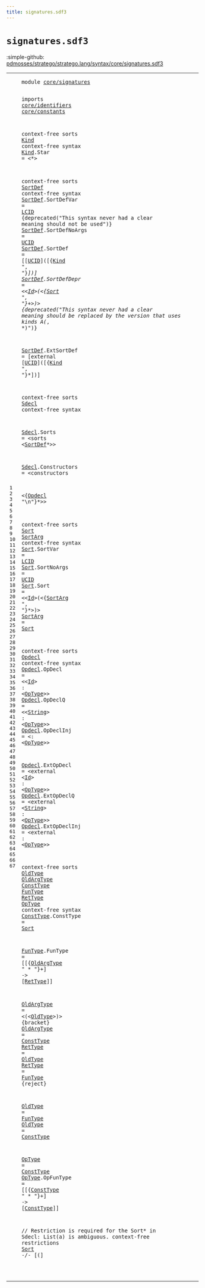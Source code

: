```yaml
---
title: signatures.sdf3
---
```


# `signatures.sdf3`

:simple-github: [pdmosses/stratego/stratego.lang/syntax/core/signatures.sdf3]

[pdmosses/stratego/stratego.lang/syntax/core/signatures.sdf3]: https://github.com/pdmosses/stratego/blob/master/stratego.lang/syntax/core/signatures.sdf3 "The source file on GitHub"

<div class="sdf3"><table class="highlighttable"><tbody><tr><td class="linenos"><div class="linenodiv"><pre><span></span>1
2
3
4
5
6
7
8
9
10
11
12
13
14
15
16
17
18
19
20
21
22
23
24
25
26
27
28
29
30
31
32
33
34
35
36
37
38
39
40
41
42
43
44
45
46
47
48
49
50
51
52
53
54
55
56
57
58
59
60
61
62
63
64
65
66
67
</pre></div></td>
<td class="code"><pre><code><span class="keyword">module</span> <a href="../../sugar/signatures.sdf3#core/signatures_35_50" id="core/signatures_7_22" title="Referenced at ../../sugar/signatures.sdf3 line 4">core/signatures</a>

<span class="keyword">imports</span>
  <a href="../identifiers.sdf3#core/identifiers_7_23" id="core/identifiers_34_50" title="Defined at ../identifiers.sdf3 line 1">core/identifiers</a>
  <a href="../constants.sdf3#core/constants_7_21" id="core/constants_53_67" title="Defined at ../constants.sdf3 line 1">core/constants</a>

<span class="keyword">context-free sorts</span> <a href="#Kind_561_565" id="Kind_88_92" title="Referenced at line 18; ../../deduplicated.sdf3 line 31">Kind</a>
<span class="keyword">context-free syntax</span>
  <a href="#Kind_561_565" id="Kind_115_119" title="Referenced at line 18; ../../deduplicated.sdf3 line 31">Kind</a>.<span class="cons_Constructor"><span id="Star_120_124" title="Not referenced locally, nor via imports">Star</span></span> = &lt;<span class="cons_String">*</span>&gt;

<span class="keyword">context-free sorts</span> <a href="#SortDef_647_654" id="SortDef_151_158" title="Referenced at line 24">SortDef</a>
<span class="keyword">context-free syntax</span>
  <a href="#SortDef_647_654" id="SortDef_181_188" title="Referenced at line 24">SortDef</a>.<span class="cons_Constructor"><span id="SortDefVar_189_199" title="Not referenced locally, nor via imports">SortDefVar</span></span>    = <a href="../identifiers.sdf3#LCID_427_431" id="LCID_205_209" title="Defined at ../identifiers.sdf3 line 16, 25, 47">LCID</a> {<span class="keyword">deprecated</span>("This syntax never had a clear meaning should not be used")}
  <a href="#SortDef_647_654" id="SortDef_285_292" title="Referenced at line 24">SortDef</a>.<span class="cons_Constructor"><span id="SortDefNoArgs_293_306" title="Not referenced locally, nor via imports">SortDefNoArgs</span></span> = <a href="../identifiers.sdf3#UCID_432_436" id="UCID_309_313" title="Defined at ../identifiers.sdf3 line 16, 26, 48">UCID</a>
  <a href="#SortDef_647_654" id="SortDef_316_323" title="Referenced at line 24">SortDef</a>.<span class="cons_Constructor"><span id="SortDef_324_331" title="Not referenced locally, nor via imports">SortDef</span></span> = [[<a href="../identifiers.sdf3#UCID_432_436" id="UCID_336_340" title="Defined at ../identifiers.sdf3 line 16, 26, 48">UCID</a>]<span class="cons_String">(</span>[{<a href="#Kind_88_92" id="Kind_344_348" title="Defined at line 7, 9">Kind</a> <span class="cons_Lit">", "</span>}*]<span class="cons_String">)</span>]
  <a href="#SortDef_647_654" id="SortDef_361_368" title="Referenced at line 24">SortDef</a>.<span class="cons_Constructor"><span id="SortDefDepr_369_380" title="Not referenced locally, nor via imports">SortDefDepr</span></span> = &lt;&lt;<a href="../identifiers.sdf3#Id_420_422" id="Id_385_387" title="Defined at ../identifiers.sdf3 line 16, 21, 23, 43, 44, 45">Id</a>&gt;<span class="cons_String">(</span>&lt;{<a href="#Sort_735_739" id="Sort_391_395" title="Defined at line 31, 33, 34, 35">Sort</a> <span class="cons_Lit">", "</span>}+&gt;<span class="cons_String">)</span>&gt; {<span class="keyword">deprecated</span>("This syntax never had a clear meaning should be replaced by the version that uses kinds A(*, *)")}

  <a href="#SortDef_647_654" id="SortDef_521_528" title="Referenced at line 24">SortDef</a>.<span class="cons_Constructor"><span id="ExtSortDef_529_539" title="Not referenced locally, nor via imports">ExtSortDef</span></span> = [<span class="cons_String">external</span> [<a href="../identifiers.sdf3#UCID_432_436" id="UCID_553_557" title="Defined at ../identifiers.sdf3 line 16, 26, 48">UCID</a>]<span class="cons_String">(</span>[{<a href="#Kind_88_92" id="Kind_561_565" title="Defined at line 7, 9">Kind</a> <span class="cons_Lit">", "</span>}*]<span class="cons_String">)</span>]

<span class="keyword">context-free sorts</span> <a href="../modules.sdf3#Sdecl_460_465" id="Sdecl_596_601" title="Referenced at ../modules.sdf3 line 36">Sdecl</a>
<span class="keyword">context-free syntax</span>

  <a href="../modules.sdf3#Sdecl_460_465" id="Sdecl_625_630" title="Referenced at ../modules.sdf3 line 36">Sdecl</a>.<span class="cons_Constructor"><span id="Sorts_631_636" title="Not referenced locally, nor via imports">Sorts</span></span> =
&lt;<span class="cons_String">sorts</span> &lt;<a href="#SortDef_151_158" id="SortDef_647_654" title="Defined at line 11, 13, 14, 15, 16, 18">SortDef</a>*&gt;&gt;

  <a href="../modules.sdf3#Sdecl_460_465" id="Sdecl_661_666" title="Referenced at ../modules.sdf3 line 36">Sdecl</a>.<span class="cons_Constructor"><span id="Constructors_667_679" title="Not referenced locally, nor via imports">Constructors</span></span> =
&lt;<span class="cons_String">constructors</span>

&lt;{<a href="#Opdecl_901_907" id="Opdecl_699_705" title="Defined at line 38, 40, 41, 42, 44, 45, 46">Opdecl</a> <span class="cons_Lit">"\n"</span>}*&gt;&gt;

<span class="keyword">context-free sorts</span> <a href="#Sort_1716_1720" id="Sort_735_739" title="Referenced at line 67; ../../deduplicated.sdf3 line 77; ../../gradual-types/signatures.sdf3 line 24">Sort</a> <a href="#SortArg_846_853" id="SortArg_740_747" title="Referenced at line 35">SortArg</a>
<span class="keyword">context-free syntax</span>
  <a href="#Sort_1716_1720" id="Sort_770_774" title="Referenced at line 67; ../../deduplicated.sdf3 line 77; ../../gradual-types/signatures.sdf3 line 24">Sort</a>.<span class="cons_Constructor"><span id="SortVar_775_782" title="Not referenced locally, nor via imports">SortVar</span></span>    = <a href="../identifiers.sdf3#LCID_427_431" id="LCID_788_792" title="Defined at ../identifiers.sdf3 line 16, 25, 47">LCID</a>
  <a href="#Sort_1716_1720" id="Sort_795_799" title="Referenced at line 67; ../../deduplicated.sdf3 line 77; ../../gradual-types/signatures.sdf3 line 24">Sort</a>.<span class="cons_Constructor"><span id="SortNoArgs_800_810" title="Not referenced locally, nor via imports">SortNoArgs</span></span> = <a href="../identifiers.sdf3#UCID_432_436" id="UCID_813_817" title="Defined at ../identifiers.sdf3 line 16, 26, 48">UCID</a>
  <a href="#Sort_1716_1720" id="Sort_820_824" title="Referenced at line 67; ../../deduplicated.sdf3 line 77; ../../gradual-types/signatures.sdf3 line 24">Sort</a>.<span class="cons_Constructor"><span id="Sort_825_829" title="Not referenced locally, nor via imports">Sort</span></span>       = &lt;&lt;<a href="../identifiers.sdf3#Id_420_422" id="Id_840_842" title="Defined at ../identifiers.sdf3 line 16, 21, 23, 43, 44, 45">Id</a>&gt;<span class="cons_String">(</span>&lt;{<a href="#SortArg_740_747" id="SortArg_846_853" title="Defined at line 31, 36">SortArg</a> <span class="cons_Lit">", "</span>}*&gt;<span class="cons_String">)</span>&gt;
  <a href="#SortArg_846_853" id="SortArg_866_873" title="Referenced at line 35">SortArg</a> = <a href="#Sort_735_739" id="Sort_876_880" title="Defined at line 31, 33, 34, 35">Sort</a>

<span class="keyword">context-free sorts</span> <a href="#Opdecl_699_705" id="Opdecl_901_907" title="Referenced at line 29">Opdecl</a>
<span class="keyword">context-free syntax</span>
  <a href="#Opdecl_699_705" id="Opdecl_930_936" title="Referenced at line 29">Opdecl</a>.<span class="cons_Constructor"><span id="OpDecl_937_943" title="Not referenced locally, nor via imports">OpDecl</span></span>    = &lt;&lt;<a href="../identifiers.sdf3#Id_420_422" id="Id_951_953" title="Defined at ../identifiers.sdf3 line 16, 21, 23, 43, 44, 45">Id</a>&gt; <span class="cons_String">:</span> &lt;<a href="#OpType_1262_1268" id="OpType_958_964" title="Defined at line 48, 62, 63">OpType</a>&gt;&gt;
  <a href="#Opdecl_699_705" id="Opdecl_969_975" title="Referenced at line 29">Opdecl</a>.<span class="cons_Constructor"><span id="OpDeclQ_976_983" title="Not referenced locally, nor via imports">OpDeclQ</span></span>   = &lt;&lt;<a href="../constants.sdf3#String_46_52" id="String_990_996" title="Defined at ../constants.sdf3 line 3, 9">String</a>&gt; <span class="cons_String">:</span> &lt;<a href="#OpType_1262_1268" id="OpType_1001_1007" title="Defined at line 48, 62, 63">OpType</a>&gt;&gt;
  <a href="#Opdecl_699_705" id="Opdecl_1012_1018" title="Referenced at line 29">Opdecl</a>.<span class="cons_Constructor"><span id="OpDeclInj_1019_1028" title="Not referenced locally, nor via imports">OpDeclInj</span></span> = &lt;<span class="cons_String">:</span> &lt;<a href="#OpType_1262_1268" id="OpType_1035_1041" title="Defined at line 48, 62, 63">OpType</a>&gt;&gt;

  <a href="#Opdecl_699_705" id="Opdecl_1047_1053" title="Referenced at line 29">Opdecl</a>.<span class="cons_Constructor"><span id="ExtOpDecl_1054_1063" title="Not referenced locally, nor via imports">ExtOpDecl</span></span>    = &lt;<span class="cons_String">external</span> &lt;<a href="../identifiers.sdf3#Id_420_422" id="Id_1080_1082" title="Defined at ../identifiers.sdf3 line 16, 21, 23, 43, 44, 45">Id</a>&gt; <span class="cons_String">:</span> &lt;<a href="#OpType_1262_1268" id="OpType_1087_1093" title="Defined at line 48, 62, 63">OpType</a>&gt;&gt;
  <a href="#Opdecl_699_705" id="Opdecl_1098_1104" title="Referenced at line 29">Opdecl</a>.<span class="cons_Constructor"><span id="ExtOpDeclQ_1105_1115" title="Not referenced locally, nor via imports">ExtOpDeclQ</span></span>   = &lt;<span class="cons_String">external</span> &lt;<a href="../constants.sdf3#String_46_52" id="String_1131_1137" title="Defined at ../constants.sdf3 line 3, 9">String</a>&gt; <span class="cons_String">:</span> &lt;<a href="#OpType_1262_1268" id="OpType_1142_1148" title="Defined at line 48, 62, 63">OpType</a>&gt;&gt;
  <a href="#Opdecl_699_705" id="Opdecl_1153_1159" title="Referenced at line 29">Opdecl</a>.<span class="cons_Constructor"><span id="ExtOpDeclInj_1160_1172" title="Not referenced locally, nor via imports">ExtOpDeclInj</span></span> = &lt;<span class="cons_String">external</span> <span class="cons_String">:</span> &lt;<a href="#OpType_1262_1268" id="OpType_1188_1194" title="Defined at line 48, 62, 63">OpType</a>&gt;&gt;

<span class="keyword">context-free sorts</span> <a href="#OldType_1453_1460" id="OldType_1217_1224" title="Referenced at line 56; ../strategies.sdf3 line 50">OldType</a> <a href="#OldArgType_1342_1352" id="OldArgType_1225_1235" title="Referenced at line 52">OldArgType</a> <a href="#ConstType_1602_1611" id="ConstType_1236_1245" title="Referenced at line 63; ../../gradual-types/overlays.sdf3 line 13">ConstType</a> <a href="#FunType_1503_1510" id="FunType_1246_1253" title="Referenced at line 59">FunType</a> <a href="#RetType_1366_1373" id="RetType_1254_1261" title="Referenced at line 52">RetType</a> <a href="#OpType_1188_1194" id="OpType_1262_1268" title="Referenced at line 46">OpType</a>
<span class="keyword">context-free syntax</span>
  <a href="#ConstType_1602_1611" id="ConstType_1291_1300" title="Referenced at line 63; ../../gradual-types/overlays.sdf3 line 13">ConstType</a>.<span class="cons_Constructor"><span id="ConstType_1301_1310" title="Not referenced locally, nor via imports">ConstType</span></span> = <a href="#Sort_735_739" id="Sort_1313_1317" title="Defined at line 31, 33, 34, 35">Sort</a>

  <a href="#FunType_1503_1510" id="FunType_1321_1328" title="Referenced at line 59">FunType</a>.<span class="cons_Constructor"><span id="FunType_1329_1336" title="Not referenced locally, nor via imports">FunType</span></span> = [[{<a href="#OldArgType_1225_1235" id="OldArgType_1342_1352" title="Defined at line 48, 54, 55">OldArgType</a> <span class="cons_Lit">" * "</span>}+] <span class="cons_String">-&gt;</span> [<a href="#RetType_1254_1261" id="RetType_1366_1373" title="Defined at line 48, 56, 57">RetType</a>]]

  <a href="#OldArgType_1342_1352" id="OldArgType_1379_1389" title="Referenced at line 52">OldArgType</a> = &lt;<span class="cons_String">(</span>&lt;<a href="#OldType_1217_1224" id="OldType_1395_1402" title="Defined at line 48, 59, 60">OldType</a>&gt;<span class="cons_String">)</span>&gt; {<span class="keyword">bracket</span>}
  <a href="#OldArgType_1342_1352" id="OldArgType_1418_1428" title="Referenced at line 52">OldArgType</a> = <a href="#ConstType_1236_1245" id="ConstType_1431_1440" title="Defined at line 48, 50">ConstType</a>
  <a href="#RetType_1366_1373" id="RetType_1443_1450" title="Referenced at line 52">RetType</a> = <a href="#OldType_1217_1224" id="OldType_1453_1460" title="Defined at line 48, 59, 60">OldType</a>
  <a href="#RetType_1366_1373" id="RetType_1463_1470" title="Referenced at line 52">RetType</a> = <a href="#FunType_1246_1253" id="FunType_1473_1480" title="Defined at line 48, 52">FunType</a> {<span class="keyword">reject</span>}

  <a href="#OldType_1453_1460" id="OldType_1493_1500" title="Referenced at line 56; ../strategies.sdf3 line 50">OldType</a> = <a href="#FunType_1246_1253" id="FunType_1503_1510" title="Defined at line 48, 52">FunType</a>
  <a href="#OldType_1453_1460" id="OldType_1513_1520" title="Referenced at line 56; ../strategies.sdf3 line 50">OldType</a> = <a href="#ConstType_1236_1245" id="ConstType_1523_1532" title="Defined at line 48, 50">ConstType</a>

  <a href="#OpType_1188_1194" id="OpType_1536_1542" title="Referenced at line 46">OpType</a> = <a href="#ConstType_1236_1245" id="ConstType_1545_1554" title="Defined at line 48, 50">ConstType</a>
  <a href="#OpType_1188_1194" id="OpType_1557_1563" title="Referenced at line 46">OpType</a>.<span class="cons_Constructor"><span id="OpFunType_1564_1573" title="Not referenced locally, nor via imports">OpFunType</span></span> = [[{<a href="#ConstType_1236_1245" id="ConstType_1579_1588" title="Defined at line 48, 50">ConstType</a> <span class="cons_Lit">" * "</span>}+] <span class="cons_String">-&gt;</span> [<a href="#ConstType_1236_1245" id="ConstType_1602_1611" title="Defined at line 48, 50">ConstType</a>]]

<span class="layout">// Restriction is required for the Sort* in Sdecl: List(a) is ambiguous.</span>
<span class="keyword">context-free restrictions</span>
  <a href="#Sort_735_739" id="Sort_1716_1720" title="Defined at line 31, 33, 34, 35">Sort</a> -/- [\(]

</code></pre></td></tr></tbody></table></div>